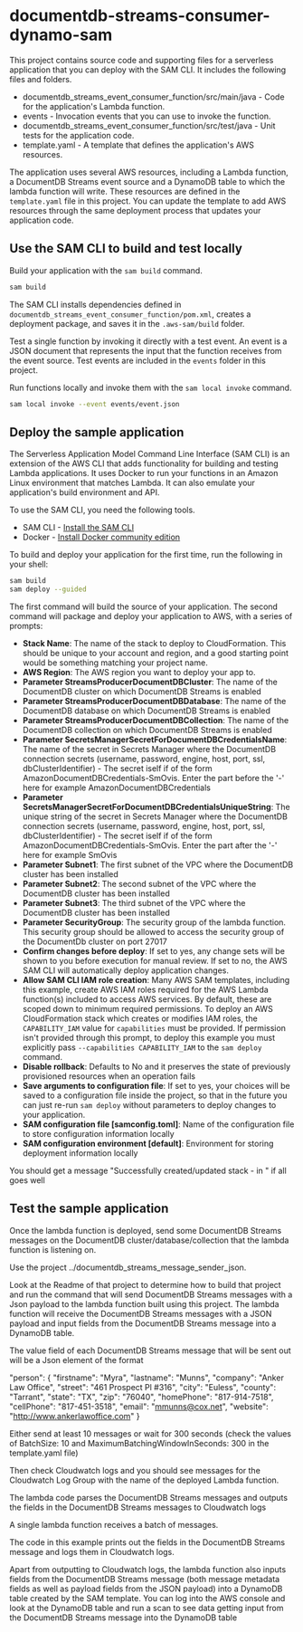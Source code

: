 # documentdb-streams-consumer-dynamo-sam

This project contains source code and supporting files for a serverless application that you can deploy with the SAM CLI. It includes the following files and folders.

- documentdb_streams_event_consumer_function/src/main/java - Code for the application's Lambda function.
- events - Invocation events that you can use to invoke the function.
- documentdb_streams_event_consumer_function/src/test/java - Unit tests for the application code. 
- template.yaml - A template that defines the application's AWS resources.

The application uses several AWS resources, including a Lambda function, a DocumentDB Streams event source and a DynamoDB table to which the lambda function will write. These resources are defined in the `template.yaml` file in this project. You can update the template to add AWS resources through the same deployment process that updates your application code.


## Use the SAM CLI to build and test locally

Build your application with the `sam build` command.

```bash
sam build
```

The SAM CLI installs dependencies defined in `documentdb_streams_event_consumer_function/pom.xml`, creates a deployment package, and saves it in the `.aws-sam/build` folder.

Test a single function by invoking it directly with a test event. An event is a JSON document that represents the input that the function receives from the event source. Test events are included in the `events` folder in this project.

Run functions locally and invoke them with the `sam local invoke` command.

```bash
sam local invoke --event events/event.json
```

## Deploy the sample application

The Serverless Application Model Command Line Interface (SAM CLI) is an extension of the AWS CLI that adds functionality for building and testing Lambda applications. It uses Docker to run your functions in an Amazon Linux environment that matches Lambda. It can also emulate your application's build environment and API.

To use the SAM CLI, you need the following tools.

* SAM CLI - [Install the SAM CLI](https://docs.aws.amazon.com/serverless-application-model/latest/developerguide/serverless-sam-cli-install.html)
* Docker - [Install Docker community edition](https://hub.docker.com/search/?type=edition&offering=community)

To build and deploy your application for the first time, run the following in your shell:

```bash
sam build
sam deploy --guided
```

The first command will build the source of your application. The second command will package and deploy your application to AWS, with a series of prompts:

* **Stack Name**: The name of the stack to deploy to CloudFormation. This should be unique to your account and region, and a good starting point would be something matching your project name.
* **AWS Region**: The AWS region you want to deploy your app to.
* **Parameter StreamsProducerDocumentDBCluster**: The name of the DocumentDB cluster on which DocumentDB Streams is enabled
* **Parameter StreamsProducerDocumentDBDatabase**: The name of the DocumentDB database on which DocumentDB Streams is enabled
* **Parameter StreamsProducerDocumentDBCollection**: The name of the DocumentDB collection on which DocumentDB Streams is enabled
* **Parameter SecretsManagerSecretForDocumentDBCredentialsName**: The name of the secret in Secrets Manager where the DocumentDB connection secrets (username, password, engine, host, port, ssl, dbClusterIdentifier) - The secret iself if of the form AmazonDocumentDBCredentials-SmOvis. Enter the part before the '-' here for example AmazonDocumentDBCredentials
* **Parameter SecretsManagerSecretForDocumentDBCredentialsUniqueString**: The unique string of the secret in Secrets Manager where the DocumentDB connection secrets (username, password, engine, host, port, ssl, dbClusterIdentifier) - The secret iself if of the form AmazonDocumentDBCredentials-SmOvis. Enter the part after the '-' here for example SmOvis
* **Parameter Subnet1**: The first subnet of the VPC where the DocumentDB cluster has been installed
* **Parameter Subnet2**: The second subnet of the VPC where the DocumentDB cluster has been installed
* **Parameter Subnet3**: The third subnet of the VPC where the DocumentDB cluster has been installed
* **Parameter SecurityGroup**: The security group of the lambda function. This security group should be allowed to access the security group of the DocumentDb cluster on port 27017
* **Confirm changes before deploy**: If set to yes, any change sets will be shown to you before execution for manual review. If set to no, the AWS SAM CLI will automatically deploy application changes.
* **Allow SAM CLI IAM role creation**: Many AWS SAM templates, including this example, create AWS IAM roles required for the AWS Lambda function(s) included to access AWS services. By default, these are scoped down to minimum required permissions. To deploy an AWS CloudFormation stack which creates or modifies IAM roles, the `CAPABILITY_IAM` value for `capabilities` must be provided. If permission isn't provided through this prompt, to deploy this example you must explicitly pass `--capabilities CAPABILITY_IAM` to the `sam deploy` command.
* **Disable rollback**: Defaults to No and it preserves the state of previously provisioned resources when an operation fails
* **Save arguments to configuration file**: If set to yes, your choices will be saved to a configuration file inside the project, so that in the future you can just re-run `sam deploy` without parameters to deploy changes to your application.
* **SAM configuration file [samconfig.toml]**: Name of the configuration file to store configuration information locally
* **SAM configuration environment [default]**: Environment for storing deployment information locally

You should get a message "Successfully created/updated stack - <StackName> in <Region>" if all goes well


## Test the sample application

Once the lambda function is deployed, send some DocumentDB Streams messages on the DocumentDB cluster/database/collection that the lambda function is listening on.

Use the project ../documentdb_streams_message_sender_json.

Look at the Readme of that project to determine how to build that project and run the command that will send DocumentDB Streams messages with a Json payload to the lambda function built using this project. The lambda function will receive the DocumentDB Streams messages with a JSON payload and input fields from the DocumentDB Streams message into a DynamoDB table.

The value field of each DocumentDB Streams message that will be sent out will be a Json element of the format

"person": {
        "firstname": "Myra",
        "lastname": "Munns",
        "company": "Anker Law Office",
        "street": "461 Prospect Pl #316",
        "city": "Euless",
        "county": "Tarrant",
        "state": "TX",
        "zip": "76040",
        "homePhone": "817-914-7518",
        "cellPhone": "817-451-3518",
        "email": "mmunns@cox.net",
        "website": "http://www.ankerlawoffice.com"
}

Either send at least 10 messages or wait for 300 seconds (check the values of BatchSize: 10 and MaximumBatchingWindowInSeconds: 300 in the template.yaml file)

Then check Cloudwatch logs and you should see messages for the Cloudwatch Log Group with the name of the deployed Lambda function.

The lambda code parses the DocumentDB Streams messages and outputs the fields in the DocumentDB Streams messages to Cloudwatch logs

A single lambda function receives a batch of messages.

The code in this example prints out the fields in the DocumentDB Streams message and logs them in Cloudwatch logs.

Apart from outputting to Cloudwatch logs, the lambda function also inputs fields from the DocumentDB Streams message (both message metadata fields as well as payload fields from the JSON payload) into a DynamoDB table created by the SAM template. You can log into the AWS console and look at the DynamoDB table and run a scan to see data getting input from the DocumentDB Streams message into the DynamoDB table

